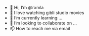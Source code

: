 - 👋 Hi, I’m @rxmla
- 👀 I love watching gibli studio movies 
- 🌱 I’m currently learning ...
- 💞️ I’m looking to collaborate on ...
- 📫 How to reach me via email 

<!---
rxmla/rxmla is a ✨ special ✨ repository because its `README.md` (this file) appears on your GitHub profile.
You can click the Preview link to take a look at your changes.
--->
